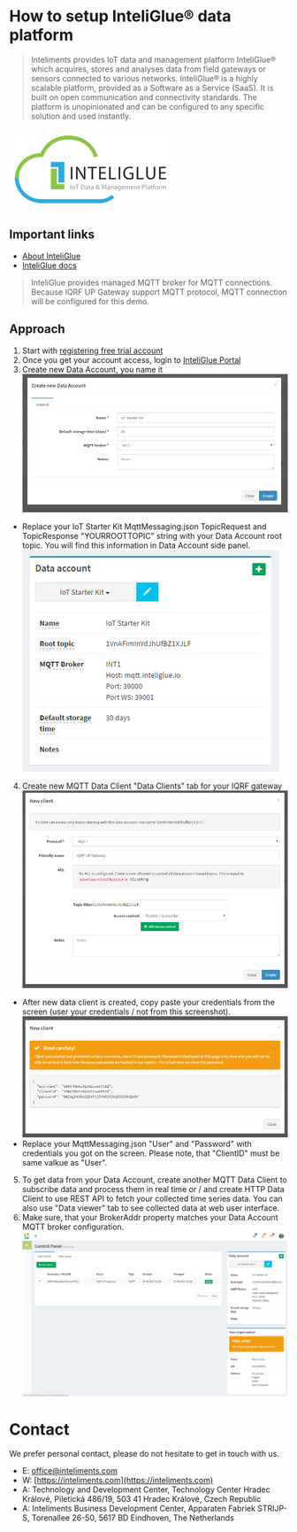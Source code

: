 # How to setup InteliGlue&reg; data platform

>Inteliments provides IoT data and management platform InteliGlue&reg; which acquires, stores and analyses data from field gateways or sensors connected to various networks. InteliGlue&reg; is a highly scalable platform, provided as a Software as a Service (SaaS). It is built on open communication and connectivity standards. The platform is unopinionated and can be configured to any specific solution and used instantly.

![InteliGlue](assets/inteliglue-logo-300.png)

## Important links
* [About InteliGlue](https://inteliments.com/en/products-and-services/iot-data-platform)
* [InteliGlue docs](https://inteliments.com/static/docs/inteliglue/)

> InteliGlue provides managed MQTT broker for MQTT connections. Because IQRF UP Gateway support MQTT protocol, MQTT connection will be configured for this demo.

## Approach

1. Start with [registering free trial account](https://inteliments.com/en/forms/inteliglue-trial)
2. Once you get your account access, login to [InteliGlue Portal](https://portal.inteliglue.io)
3. Create new Data Account, you name it
  ![InteliGlue Portal](assets/screenshot_new_data_account.png "InteliGlue Portal")
  * Replace your IoT Starter Kit MqttMessaging.json TopicRequest and TopicResponse "YOURROOTTOPIC" string with your Data Account root topic. You will find this information in Data Account side panel.
  ![InteliGlue Portal](assets/screenshot_data_account_panel.png "InteliGlue Portal")
4. Create new MQTT Data Client "Data Clients" tab for your IQRF gateway
  ![InteliGlue Portal](assets/screenshot_new_client_dialog.png "InteliGlue Portal")
  * After new data client is created, copy paste your credentials from the screen (user your credentials / not from this screenshot).
  ![InteliGlue Portal](assets/screenshot_new_client_dialog_credentials.png "InteliGlue Portal")
  * Replace your MqttMessaging.json "User" and "Password" with credentials you got on the screen. Please note, that "ClientID" must be same valkue as "User".
5. To get data from your Data Account, create another MQTT Data Client to subscribe data and process them in real time or / and create HTTP Data Client to use REST API to fetch your collected time series data. You can also use "Data viewer" tab to see collected data at web user interface.
6. Make sure, that your BrokerAddr property matches your Data Account MQTT broker configuration.
![InteliGlue Portal](assets/screenshot_control_panel.png "InteliGlue Portal")

# Contact

We prefer personal contact, please do not hesitate to get in touch with us.

* E: [office@inteliments.com](mailto://office@inteliments.com)
* W: [https://inteliments.com](https://inteliments.com)
* A: Technology and Development Center, Technology Center Hradec Králové, Piletická 486/19, 503 41 Hradec Králové, Czech Republic 
* A: Inteliments Business Development Center, Apparaten Fabriek STRIJP-S, Torenallee 26-50, 5617 BD Eindhoven, The Netherlands
 

